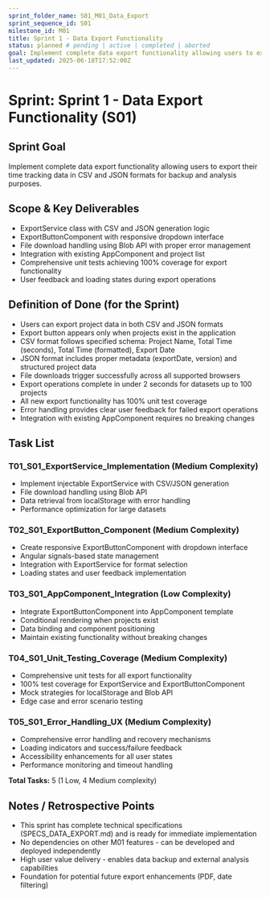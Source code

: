 ```yaml
---
sprint_folder_name: S01_M01_Data_Export
sprint_sequence_id: S01
milestone_id: M01
title: Sprint 1 - Data Export Functionality
status: planned # pending | active | completed | aborted
goal: Implement complete data export functionality allowing users to export their time tracking data in CSV and JSON formats for backup and analysis purposes.
last_updated: 2025-06-18T17:52:00Z
---
```


# Sprint: Sprint 1 - Data Export Functionality (S01)

## Sprint Goal
Implement complete data export functionality allowing users to export their time tracking data in CSV and JSON formats for backup and analysis purposes.

## Scope & Key Deliverables
- ExportService class with CSV and JSON generation logic
- ExportButtonComponent with responsive dropdown interface
- File download handling using Blob API with proper error management
- Integration with existing AppComponent and project list
- Comprehensive unit tests achieving 100% coverage for export functionality
- User feedback and loading states during export operations

## Definition of Done (for the Sprint)
- Users can export project data in both CSV and JSON formats
- Export button appears only when projects exist in the application
- CSV format follows specified schema: Project Name, Total Time (seconds), Total Time (formatted), Export Date
- JSON format includes proper metadata (exportDate, version) and structured project data
- File downloads trigger successfully across all supported browsers
- Export operations complete in under 2 seconds for datasets up to 100 projects
- All new export functionality has 100% unit test coverage
- Error handling provides clear user feedback for failed export operations
- Integration with existing AppComponent requires no breaking changes

## Task List

### T01_S01_ExportService_Implementation (Medium Complexity)
- Implement injectable ExportService with CSV/JSON generation
- File download handling using Blob API 
- Data retrieval from localStorage with error handling
- Performance optimization for large datasets

### T02_S01_ExportButton_Component (Medium Complexity)  
- Create responsive ExportButtonComponent with dropdown interface
- Angular signals-based state management
- Integration with ExportService for format selection
- Loading states and user feedback implementation

### T03_S01_AppComponent_Integration (Low Complexity)
- Integrate ExportButtonComponent into AppComponent template
- Conditional rendering when projects exist
- Data binding and component positioning
- Maintain existing functionality without breaking changes

### T04_S01_Unit_Testing_Coverage (Medium Complexity)
- Comprehensive unit tests for all export functionality
- 100% test coverage for ExportService and ExportButtonComponent
- Mock strategies for localStorage and Blob API
- Edge case and error scenario testing

### T05_S01_Error_Handling_UX (Medium Complexity)
- Comprehensive error handling and recovery mechanisms
- Loading indicators and success/failure feedback
- Accessibility enhancements for all user states
- Performance monitoring and timeout handling

**Total Tasks:** 5 (1 Low, 4 Medium complexity)

## Notes / Retrospective Points
- This sprint has complete technical specifications (SPECS_DATA_EXPORT.md) and is ready for immediate implementation
- No dependencies on other M01 features - can be developed and deployed independently
- High user value delivery - enables data backup and external analysis capabilities
- Foundation for potential future export enhancements (PDF, date filtering)